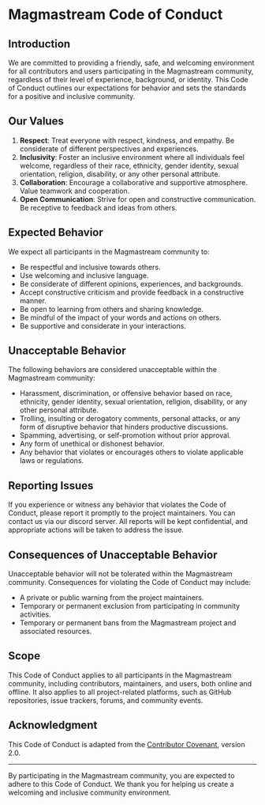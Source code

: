 # Magmastream Code of Conduct

## Introduction

We are committed to providing a friendly, safe, and welcoming environment for all contributors and users participating in the Magmastream community, regardless of their level of experience, background, or identity. This Code of Conduct outlines our expectations for behavior and sets the standards for a positive and inclusive community.

## Our Values

1. **Respect**: Treat everyone with respect, kindness, and empathy. Be considerate of different perspectives and experiences.
2. **Inclusivity**: Foster an inclusive environment where all individuals feel welcome, regardless of their race, ethnicity, gender identity, sexual orientation, religion, disability, or any other personal attribute.
3. **Collaboration**: Encourage a collaborative and supportive atmosphere. Value teamwork and cooperation.
4. **Open Communication**: Strive for open and constructive communication. Be receptive to feedback and ideas from others.

## Expected Behavior

We expect all participants in the Magmastream community to:

- Be respectful and inclusive towards others.
- Use welcoming and inclusive language.
- Be considerate of different opinions, experiences, and backgrounds.
- Accept constructive criticism and provide feedback in a constructive manner.
- Be open to learning from others and sharing knowledge.
- Be mindful of the impact of your words and actions on others.
- Be supportive and considerate in your interactions.

## Unacceptable Behavior

The following behaviors are considered unacceptable within the Magmastream community:

- Harassment, discrimination, or offensive behavior based on race, ethnicity, gender identity, sexual orientation, religion, disability, or any other personal attribute.
- Trolling, insulting or derogatory comments, personal attacks, or any form of disruptive behavior that hinders productive discussions.
- Spamming, advertising, or self-promotion without prior approval.
- Any form of unethical or dishonest behavior.
- Any behavior that violates or encourages others to violate applicable laws or regulations.

## Reporting Issues

If you experience or witness any behavior that violates the Code of Conduct, please report it promptly to the project maintainers. You can contact us via our discord server. All reports will be kept confidential, and appropriate actions will be taken to address the issue.

## Consequences of Unacceptable Behavior

Unacceptable behavior will not be tolerated within the Magmastream community. Consequences for violating the Code of Conduct may include:

- A private or public warning from the project maintainers.
- Temporary or permanent exclusion from participating in community activities.
- Temporary or permanent bans from the Magmastream project and associated resources.

## Scope

This Code of Conduct applies to all participants in the Magmastream community, including contributors, maintainers, and users, both online and offline. It also applies to all project-related platforms, such as GitHub repositories, issue trackers, forums, and community events.

## Acknowledgment

This Code of Conduct is adapted from the [Contributor Covenant](https://www.contributor-covenant.org), version 2.0.

---

By participating in the Magmastream community, you are expected to adhere to this Code of Conduct. We thank you for helping us create a welcoming and inclusive community environment.
